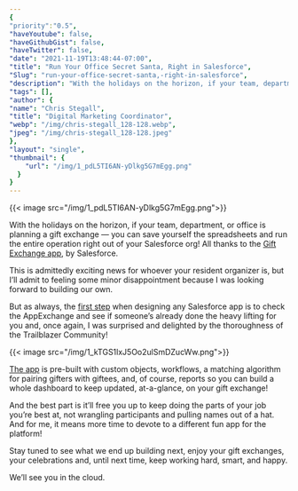 ```yaml
---
{
"priority":"0.5",
"haveYoutube": false,
"haveGithubGist": false,
"haveTwitter": false,
"date": "2021-11-19T13:48:44-07:00",
"title": "Run Your Office Secret Santa, Right in Salesforce",
"Slug": "run-your-office-secret-santa,-right-in-salesforce",
"description": "With the holidays on the horizon, if your team, department, or office is planning a gift exchange — you can save yourself the spreadsheets…",
"tags": [],
"author": {
"name": "Chris Stegall",
"title": "Digital Marketing Coordinator",
"webp": "/img/chris-stegall_128-128.webp",
"jpeg": "/img/chris-stegall_128-128.jpeg"
},
"layout": "single",
"thumbnail": {
    "url": "/img/1_pdL5TI6AN-yDlkg5G7mEgg.png"
  }
}
---
```



{{< image src="/img/1_pdL5TI6AN-yDlkg5G7mEgg.png">}}

With the holidays on the horizon, if your team, department, or office is planning a gift exchange — you can save yourself the spreadsheets and run the entire operation right out of your Salesforce org! All thanks to the [Gift Exchange app](https://appexchange.salesforce.com/appxListingDetail?listingId=a0N3A00000FR4UzUAL), by Salesforce.

This is admittedly exciting news for whoever your resident organizer is, but I’ll admit to feeling some minor disappointment because I was looking forward to building our own.

But as always, the [first step](https://www.salesforce.com/plus/experience/Dreamforce_2021/series/Admin/episode/episode-14) when designing any Salesforce app is to check the AppExchange and see if someone’s already done the heavy lifting for you and, once again, I was surprised and delighted by the thoroughness of the Trailblazer Community!

{{< image src="/img/1_kTGS1lxJ5Oo2ulSmDZucWw.png">}}

[The app](https://appexchange.salesforce.com/appxListingDetail?listingId=a0N3A00000FR4UzUAL) is pre-built with custom objects, workflows, a matching algorithm for pairing gifters with giftees, and, of course, reports so you can build a whole dashboard to keep updated, at-a-glance, on your gift exchange!

And the best part is it’ll free you up to keep doing the parts of your job you’re best at, not wrangling participants and pulling names out of a hat. And for me, it means more time to devote to a different fun app for the platform!

Stay tuned to see what we end up building next, enjoy your gift exchanges, your celebrations and, until next time, keep working hard, smart, and happy.

We’ll see you in the cloud.
